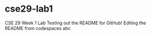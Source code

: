# cse29-lab1
CSE 29 Week 1 Lab
Testing out the README for GitHub!
Editing the README from codespaces
abc